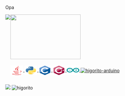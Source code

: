 Opa

<div>
 
  <a href="https://github.com/higorito">
    
  <img height="180em" align="left" src="https://github-readme-stats.vercel.app/api?username=higorito&show_icons=true&theme=tokyonight&include_all_commits=true&count_private=true"/>
  <img height="140em"width="220" src="https://github-readme-stats.vercel.app/api/top-langs/?username=higorito&layout=compact&langs_count=7&theme=tokyonight"/>
    
</div>

</div>
<div style="display: inline_block"><br>
  <img align="center" alt="higorito-java" height="30" width="40" src="https://raw.githubusercontent.com/devicons/devicon/master/icons/java/java-plain.svg">
  <img align="center" alt="higorito-python" height="30" width="40" src="https://raw.githubusercontent.com/devicons/devicon/master/icons/python/python-original.svg">
  <img align="center" alt="higorito-c" height="30" width="40" src="https://raw.githubusercontent.com/devicons/devicon/master/icons/c/c-original.svg">
  <img align="center" alt="higorito-cplusplus" height="30" width="40" src="https://raw.githubusercontent.com/devicons/devicon/master/icons/cplusplus/cplusplus-original.svg">
  <img align="center" alt="higorito-arduino" height="30" width="40" src="https://raw.githubusercontent.com/devicons/devicon/master/icons/arduino/arduino-original.svg">
 <img align="center" alt="higorito-arduino" height="30" width="40" src="https://img.icons8.com/fluency/344/flutter.png">
  
</div>

##

<div>
  <a href = "mailto:higorps198@gmail.com"><img src="https://img.shields.io/badge/-Gmail-%23333?style=for-the-badge&logo=gmail&logoColor=white" target="_blank"></a>
  <img src="https://komarev.com/ghpvc/?username=SEUUSUARIO&color=blue" alt="higorito" /> 
</div>

